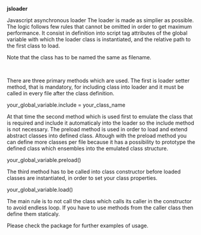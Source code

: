 <strong>jsloader</strong>

Javascript asynchronous loader
The loader is made as simplier as possible. The logic follows few rules that cannot be omitted in order to get maximum performance.
It consist in definition into script tag attributes of the global variable with which the loader class is instantiated, and the relative path to the first class to load.

Note that the class has to be named the same as filename.

<script src="src/loader.js" instance="your_global_variable" load="path_to/your_file_class_name"></script>

<br>

There are three primary methods which are used.
The first is loader setter method, that is mandatory, for including class into loader and it must be called in every file after the class definition.

your_global_variable.include = your_class_name

At that time the second method which is used first to emulate the class that is required and include it automaticaly into the loader so the include method is not necessary. The preload method is used in order to load and extend abstract classes into defined class. Altough with the preload method you can define more classes per file because it has a possibility to prototype the defined class which ensembles into the emulated class structure.

your_global_variable.preload()

The third method has to be called into class constructor before loaded classes are instantiated, in order to set your class properties.

your_global_variable.load()

The main rule is to not call the class which calls its caller in the constructor to avoid endless loop. If you have to use methods from the caller class then define them staticaly.

Please check the package for further examples of usage.
